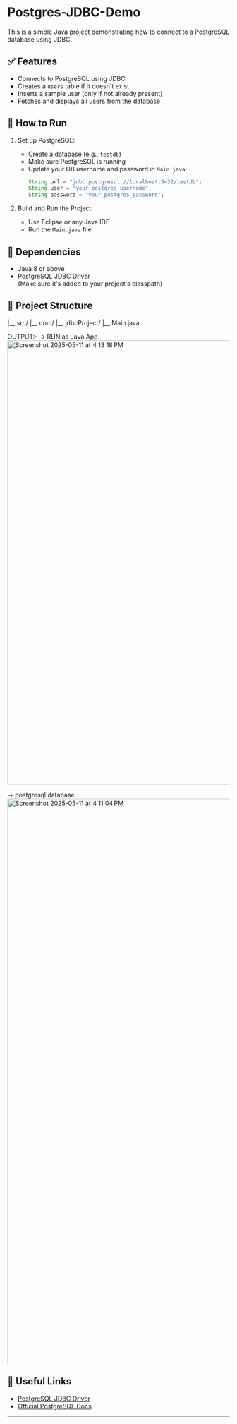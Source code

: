 # Postgres-JDBC-Demo

This is a simple Java project demonstrating how to connect to a PostgreSQL database using JDBC.

## ✅ Features
- Connects to PostgreSQL using JDBC
- Creates a `users` table if it doesn't exist
- Inserts a sample user (only if not already present)
- Fetches and displays all users from the database

## 🚀 How to Run

1. Set up PostgreSQL:
   - Create a database (e.g., `testdb`)
   - Make sure PostgreSQL is running
   - Update your DB username and password in `Main.java`:
     ```java
     String url = "jdbc:postgresql://localhost:5432/testdb";
     String user = "your_postgres_username";
     String password = "your_postgres_password";
     ```

2. Build and Run the Project:
   - Use Eclipse or any Java IDE
   - Run the `Main.java` file

## 🧾 Dependencies
- Java 8 or above
- PostgreSQL JDBC Driver  
  (Make sure it's added to your project's classpath)

## 📂 Project Structure
|__ src/
|__ com/
|__ jdbcProject/
|__ Main.java

OUTPUT:-
-> RUN as Java App
<img width="1008" alt="Screenshot 2025-05-11 at 4 13 18 PM" src="https://github.com/user-attachments/assets/7ace20a3-cccc-47fa-8b0f-7baf972999dd" />

-> postgresql database
<img width="1280" alt="Screenshot 2025-05-11 at 4 11 04 PM" src="https://github.com/user-attachments/assets/da06be34-240c-4b19-9279-417e772d0d0e" />



## 🔗 Useful Links
- [PostgreSQL JDBC Driver](https://jdbc.postgresql.org/)
- [Official PostgreSQL Docs](https://www.postgresql.org/docs/)

---



